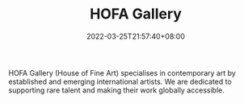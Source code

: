 ﻿---
weight: 
title: "HOFA Gallery"
description: "HOFA Gallery (House of Fine Art) specialises in contemporary art by established and emerging international artists. We are dedicated to supporting rare talent and making their work globally accessible."
date: 2022-03-25T21:57:40+08:00
lastmod: 2022-03-25T16:45:40+08:00
draft: false
authors: ["Metabd"]
featuredImage: "480.jpg"
link: "https://thehouseoffineart.com/"
tags: ["HOFA Gallery","数字收藏品"]
categories: ["navigation"]
navigation: ["数字收藏品"]
lightgallery: true
toc: true
pinned: false
recommend: false
recommend1: false
---
HOFA Gallery (House of Fine Art) specialises in contemporary art by established and emerging international artists. We are dedicated to supporting rare talent and making their work globally accessible.
